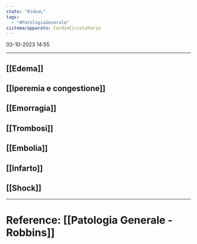 ```yaml
---
stato: "#ideaL"
tags:
  - "#PatologiaGenerale"
sistema/apparato: CardioCircolatorio
---
```

03-10-2023 14:55

--- 

## [[Edema]] 
## [[Iperemia e congestione]]
## [[Emorragia]]
## [[Trombosi]]
## [[Embolia]]
## [[Infarto]]
## [[Shock]]













--- 
# Reference: [[Patologia Generale - Robbins]]